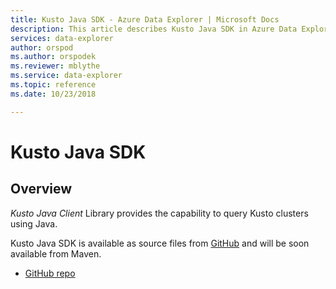```yaml
---
title: Kusto Java SDK - Azure Data Explorer | Microsoft Docs
description: This article describes Kusto Java SDK in Azure Data Explorer.
services: data-explorer
author: orspod
ms.author: orspodek
ms.reviewer: mblythe
ms.service: data-explorer
ms.topic: reference
ms.date: 10/23/2018

---
```

# Kusto Java SDK

## Overview

*Kusto Java Client* Library provides the capability to query Kusto clusters using Java.

Kusto Java SDK is available as source files from [GitHub](https://github.com) and will be soon available from Maven.

* [GitHub repo](https://github.com/Azure/azure-kusto-java)